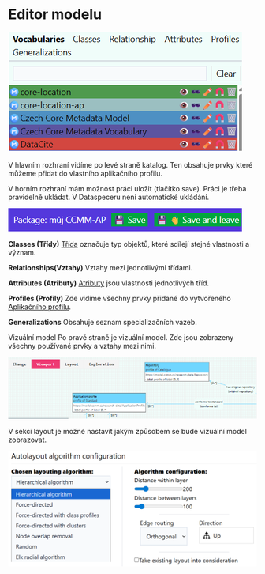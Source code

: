 # Editor modelu
![ Katalog](../assets/images/katalog.webp) 

V hlavním rozhraní vidíme po levé straně katalog. Ten obsahuje prvky které můžeme přidat do vlastního aplikačního profilu. 

V horním rozhraní mám možnost práci uložit (tlačítko save). Práci je třeba pravidelně ukládat.
V Dataspeceru není automatické ukládání.

![ Ulozit](../assets/images/save.webp)

**Classes (Třídy)**
 [Třída](slovník-pojmů.md#trida-class) označuje typ objektů, které sdílejí stejné vlastnosti a význam.

**Relationships(Vztahy)** Vztahy mezi jednotlivými třídami. 

**Attributes (Atributy)** [Atributy](slovník-pojmů.md#atribut-attribute)  jsou vlastnosti jednotlivých tříd.

**Profiles (Profily)** Zde vidíme všechny prvky přidané do vytvořeného [Aplikačního profilu](slovník-pojmů.md#aplikacni-profil). 

**Generalizations**
Obsahuje seznam specializačních vazeb.


Vizuální model
Po pravé straně je vizuální model.
Zde jsou zobrazeny všechny používané prvky a vztahy mezi nimi.


![ Vizualni model](assets/images/modelvizualni.webp)


V sekci layout je možné nastavit jakým způsobem se bude vizuální model zobrazovat.

![ Layout](assets/images/layout.webp)
